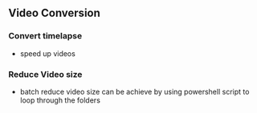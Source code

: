 ## Video Conversion
### Convert timelapse
- speed up videos

### Reduce Video size
- batch reduce video size can be achieve by using powershell script to loop through the folders
